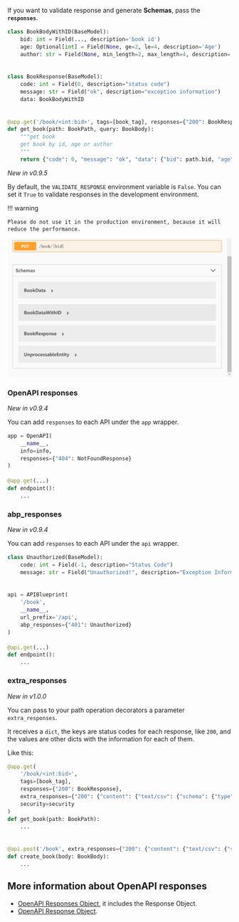 If you want to validate response and generate **Schemas**, pass the **`responses`**.

```python
class BookBodyWithID(BaseModel):
    bid: int = Field(..., description='book id')
    age: Optional[int] = Field(None, ge=2, le=4, description='Age')
    author: str = Field(None, min_length=2, max_length=4, description='Author')


class BookResponse(BaseModel):
    code: int = Field(0, description="status code")
    message: str = Field("ok", description="exception information")
    data: BookBodyWithID


@app.get('/book/<int:bid>', tags=[book_tag], responses={"200": BookResponse}, security=security)
def get_book(path: BookPath, query: BookBody):
    """get book
    get book by id, age or author
    """
    return {"code": 0, "message": "ok", "data": {"bid": path.bid, "age": query.age, "author": query.author}}
```

*New in v0.9.5*

By default, the `VALIDATE_RESPONSE` environment variable is `False`. You can set it `True` to validate responses in the
development environment.

!!! warning

    Please do not use it in the production environment, because it will reduce the performance.

![image-20210526104627124](../assets/image-20210526104627124.png)

### OpenAPI responses

*New in v0.9.4*

You can add `responses` to each API under the `app` wrapper.

```python hl_lines="4"
app = OpenAPI(
    __name__, 
    info=info, 
    responses={"404": NotFoundResponse}
)

@app.get(...)
def endpoint():
    ...
```

### abp_responses

*New in v0.9.4*

You can add `responses` to each API under the `api` wrapper.

```python hl_lines="10"
class Unauthorized(BaseModel):
    code: int = Field(-1, description="Status Code")
    message: str = Field("Unauthorized!", description="Exception Information")


api = APIBlueprint(
    '/book', 
    __name__, 
    url_prefix='/api',
    abp_responses={"401": Unauthorized}
)

@api.get(...)
def endpoint():
    ...
```

### extra_responses

*New in v1.0.0*

You can pass to your path operation decorators a parameter `extra_responses`.

It receives a `dict`, the keys are status codes for each response, like `200`, and the values are other dicts with the
information for each of them.

Like this:

```python
@app.get(
    '/book/<int:bid>',
    tags=[book_tag],
    responses={"200": BookResponse},
    extra_responses={"200": {"content": {"text/csv": {"schema": {"type": "string"}}}}},
    security=security
)
def get_book(path: BookPath):
    ...


@api.post('/book', extra_responses={"200": {"content": {"text/csv": {"schema": {"type": "string"}}}}})
def create_book(body: BookBody):
    ...
```

## More information about OpenAPI responses

- [OpenAPI Responses Object](https://spec.openapis.org/oas/v3.0.3#responses-object), it includes the Response Object.
- [OpenAPI Response Object](https://spec.openapis.org/oas/v3.0.3#response-object).